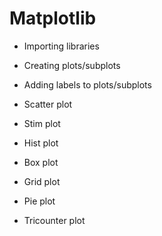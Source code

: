 # Matplotlib

- Importing libraries

- Creating plots/subplots

- Adding labels to plots/subplots

- Scatter plot

- Stim plot

- Hist plot

- Box plot

- Grid plot

- Pie plot

- Tricounter plot

